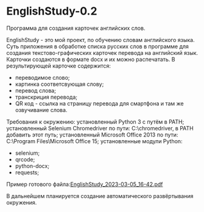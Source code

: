 # EnglishStudy-0.2
Программа для создания карточек английских слов.

EnglishStudy - это мой проект, по обучению словам английского языка. 
Суть приложения в обработке списка русских слов в программе для создания текстово-графических карточек перевода на английский язык. Карточки создаются в формате docx и их можно распечатать. 
В результирующей карточке содержится:
 - переводимое слово;
 - картинка соответсвующая слову;
 - перевод слова;
 - транскриция перевода;
 - QR код - ссылка на страницу перевода для смартфона и там же озвучивание слова.

Требования к окружению:
установленный Python 3 с путём в PATH;
установленный Selenium Chromedriver по пути: C:\chromedriver, в PATH добавить этот путь;
установленный Microsoft Office 2013 по пути: C:\Program Files\Microsoft Office 15\;
установленные модули Python:
 - selenium;
 - qrcode;
 - python-docx;
 - requests;
  
Пример готового файла:[EnglishStudy_2023-03-05_16-42.pdf](https://github.com/PetroffSky/EnglishStudy-0.2/files/10987548/EnglishStudy_2023-03-05_16-42.pdf)

В дальнейшем планируется создание автоматического развёртывания окружения.
